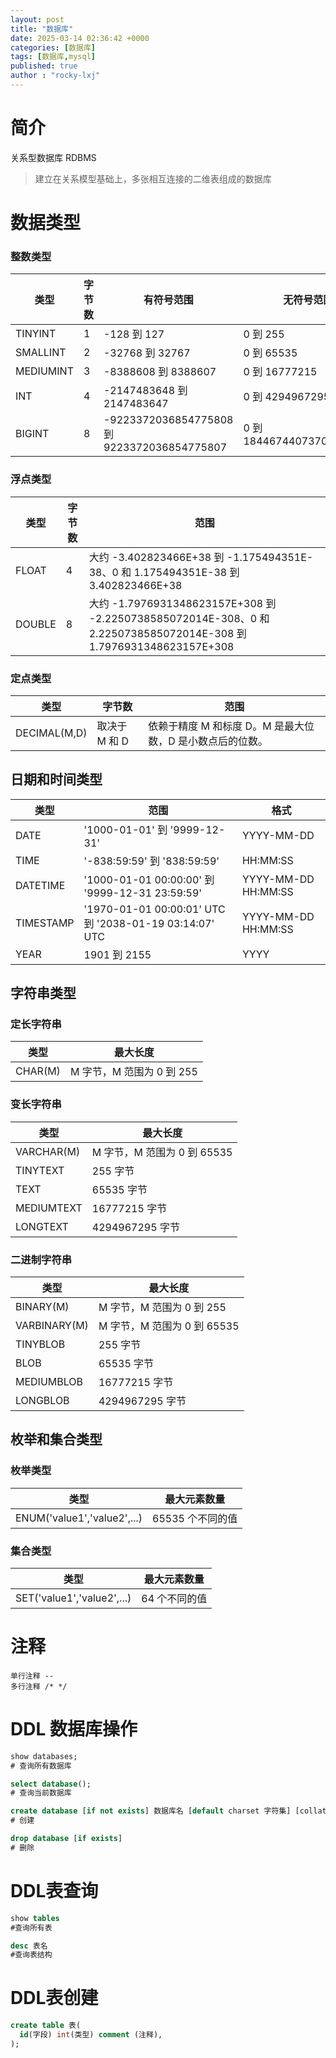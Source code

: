 ```yaml
---
layout: post
title: "数据库"
date: 2025-03-14 02:36:42 +0000
categories: [数据库]
tags: [数据库,mysql]
published: true
author : "rocky-lxj"
---
```

# 简介
关系型数据库 RDBMS
> 建立在关系模型基础上，多张相互连接的二维表组成的数据库

# 数据类型
### 整数类型
| 类型 | 字节数 | 有符号范围 | 无符号范围 |
| ---- | ---- | ---- | ---- |
| TINYINT | 1 | -128 到 127 | 0 到 255 |
| SMALLINT | 2 | -32768 到 32767 | 0 到 65535 |
| MEDIUMINT | 3 | -8388608 到 8388607 | 0 到 16777215 |
| INT | 4 | -2147483648 到 2147483647 | 0 到 4294967295 |
| BIGINT | 8 | -9223372036854775808 到 9223372036854775807 | 0 到 18446744073709551615 |

### 浮点类型
| 类型 | 字节数 | 范围 |
| ---- | ---- | ---- |
| FLOAT | 4 | 大约 -3.402823466E+38 到 -1.175494351E-38、0 和 1.175494351E-38 到 3.402823466E+38 |
| DOUBLE | 8 | 大约 -1.7976931348623157E+308 到 -2.2250738585072014E-308、0 和 2.2250738585072014E-308 到 1.7976931348623157E+308 |

### 定点类型
| 类型 | 字节数 | 范围 |
| ---- | ---- | ---- |
| DECIMAL(M,D) | 取决于 M 和 D | 依赖于精度 M 和标度 D。M 是最大位数，D 是小数点后的位数。 |

## 日期和时间类型
| 类型 | 范围 | 格式 |
| ---- | ---- | ---- |
| DATE | '1000-01-01' 到 '9999-12-31' | YYYY-MM-DD |
| TIME | '-838:59:59' 到 '838:59:59' | HH:MM:SS |
| DATETIME | '1000-01-01 00:00:00' 到 '9999-12-31 23:59:59' | YYYY-MM-DD HH:MM:SS |
| TIMESTAMP | '1970-01-01 00:00:01' UTC 到 '2038-01-19 03:14:07' UTC | YYYY-MM-DD HH:MM:SS |
| YEAR | 1901 到 2155 | YYYY |

## 字符串类型

### 定长字符串
| 类型 | 最大长度 |
| ---- | ---- |
| CHAR(M) | M 字节，M 范围为 0 到 255 |

### 变长字符串
| 类型 | 最大长度 |
| ---- | ---- |
| VARCHAR(M) | M 字节，M 范围为 0 到 65535 |
| TINYTEXT | 255 字节 |
| TEXT | 65535 字节 |
| MEDIUMTEXT | 16777215 字节 |
| LONGTEXT | 4294967295 字节 |

### 二进制字符串
| 类型 | 最大长度 |
| ---- | ---- |
| BINARY(M) | M 字节，M 范围为 0 到 255 |
| VARBINARY(M) | M 字节，M 范围为 0 到 65535 |
| TINYBLOB | 255 字节 |
| BLOB | 65535 字节 |
| MEDIUMBLOB | 16777215 字节 |
| LONGBLOB | 4294967295 字节 |

## 枚举和集合类型

### 枚举类型
| 类型 | 最大元素数量 |
| ---- | ---- |
| ENUM('value1','value2',...) | 65535 个不同的值 |

### 集合类型
| 类型 | 最大元素数量 |
| ---- | ---- |
| SET('value1','value2',...) | 64 个不同的值 |
# 注释
```
单行注释 --
多行注释 /* */
```
# DDL 数据库操作

``` sql
show databases;
# 查询所有数据库
``` 
``` sql
select database(); 
# 查询当前数据库
``` 
``` sql
create database [if not exists] 数据库名 [default charset 字符集] [collate 排序规则] 
# 创建
``` 
``` sql
drop database [if exists] 
# 删除
``` 

# DDL表查询
```sql
show tables
#查询所有表
```
```sql
desc 表名
#查询表结构
```
# DDL表创建
```sql
create table 表(
  id(字段) int(类型) comment (注释),
);
```
